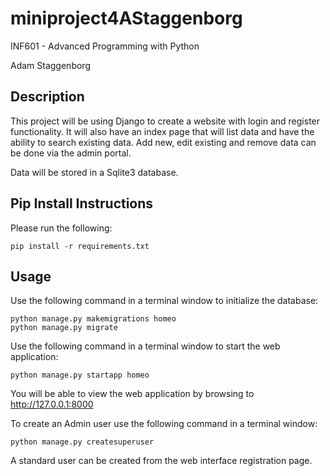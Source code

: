 # miniproject4AStaggenborg

INF601 - Advanced Programming with Python

Adam Staggenborg

## Description
This project will be using Django to create a website with login and register functionality. It will also have an 
index page that will list data and have the ability to search existing data. Add new, edit existing and remove data
can be done via the admin portal.  

Data will be stored in a Sqlite3 database.

## Pip Install Instructions

Please run the following:
```
pip install -r requirements.txt
```

## Usage
Use the following command in a terminal window to initialize the database:
```
python manage.py makemigrations homeo
python manage.py migrate
```

Use the following command in a terminal window to start the web application:
```
python manage.py startapp homeo
```
You will be able to view the web application by browsing to http://127.0.0.1:8000

To create an Admin user use the following command in a terminal window:
```
python manage.py createsuperuser
```

A standard user can be created from the web interface registration page.